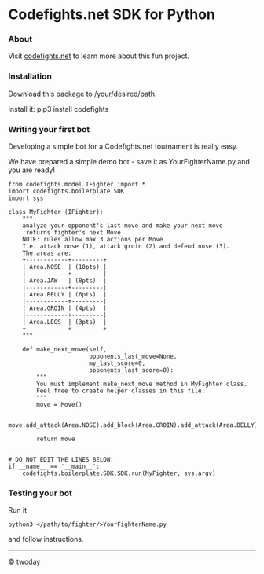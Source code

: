 # Codefights.net SDK for Python

### About
Visit [codefights.net](http://www.codefights.net/) to learn more about this fun project.

### Installation
Download this package to /your/desired/path.

Install it:
pip3 install codefights

### Writing your first bot
Developing a simple bot for a Codefights.net tournament is really easy.

We have prepared a simple demo bot - save it as YourFighterName.py and you are ready!

```
from codefights.model.IFighter import *
import codefights.boilerplate.SDK
import sys

class MyFighter (IFighter):
    """
    analyze your opponent's last move and make your next move
    :returns fighter's next Move
    NOTE: rules allow max 3 actions per Move.
    I.e. attack nose (1), attack groin (2) and defend nose (3).
    The areas are:
    +------------+---------+
    | Area.NOSE  | (10pts) |
    |------------+---------|
    | Area.JAW   | (8pts)  |
    |------------+---------|
    | Area.BELLY | (6pts)  |
    |------------+---------|
    | Area.GROIN | (4pts)  |
    |------------+---------|
    | Area.LEGS  | (3pts)  |
    +------------+---------+
    """

    def make_next_move(self,
                       opponents_last_move=None,
                       my_last_score=0,
                       opponents_last_score=0):
        """
        You must implement make_next_move method in MyFighter class.
        Feel free to create helper classes in this file.
        """
        move = Move()

        move.add_attack(Area.NOSE).add_block(Area.GROIN).add_attack(Area.BELLY)

        return move


# DO NOT EDIT THE LINES BELOW!
if __name__ == '__main__':
    codefights.boilerplate.SDK.SDK.run(MyFighter, sys.argv)
```

### Testing your bot
Run it
```
python3 </path/to/fighter/>YourFighterName.py
```
and follow instructions.

---
©  twoday
